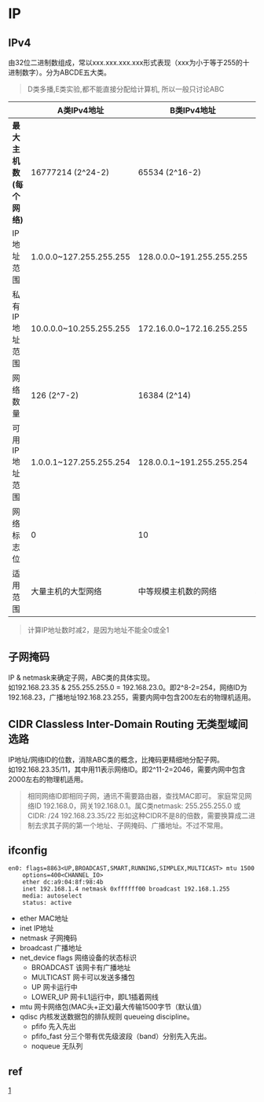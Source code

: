 # IP

## IPv4

由32位二进制数组成，常以xxx.xxx.xxx.xxx形式表现（xxx为小于等于255的十进制数字）。分为ABCDE五大类。

> D类多播,E类实验,都不能直接分配给计算机, 所以一般只讨论ABC

|                            | A类IPv4地址             | B类IPv4地址               | C类IPv4地址                 |
| -------------------------- | ----------------------- | ------------------------- | --------------------------- |
| **最大主机数(每个网络)** | 16777214 (2^24-2)       | 65534 (2^16-2)            | 254 (2^8-2)                 |
| IP地址范围                 | 1.0.0.0~127.255.255.255 | 128.0.0.0~191.255.255.255 | 192.0.0.0~223.255.255.255   |
| 私有IP地址范围             | 10.0.0.0~10.255.255.255 | 172.16.0.0~172.16.255.255 | 192.168.0.0~192.168.255.255 |
| 网络数量                 | 126 (2^7-2)             | 16384 (2^14)              | 2097152 (2^21)              |
| 可用IP地址范围             | 1.0.0.1~127.255.255.254 | 128.0.0.1~191.255.255.254 | 192.0.0.1~223.255.255.254   |
| 网络标志位                 | 0                       | 10                        | 110                         |
| 适用范围                   | 大量主机的大型网络      | 中等规模主机数的网络      | 小型局域网                  |

> 计算IP地址数时减2，是因为地址不能全0或全1

## 子网掩码

IP & netmask来确定子网，ABC类的具体实现。  
如192.168.23.35 & 255.255.255.0 = 192.168.23.0。即2^8-2=254，网络ID为192.168.23，广播地址192.168.23.255，需要内网中包含200左右的物理机适用。

## CIDR Classless Inter-Domain Routing 无类型域间选路

IP地址/网络ID的位数，消除ABC类的概念，比掩码更精细地分配子网。  
如192.168.23.35/11，其中用11表示网络ID。即2^11-2=2046，需要内网中包含2000左右的物理机适用。

> 相同网络ID即相同子网，通讯不需要路由器，查找MAC即可。
> 家庭常见网络ID 192.168.0，网关192.168.0.1。属C类netmask: 255.255.255.0 或 CIDR: /24
> 192.168.23.35/22 形如这种CIDR不是8的倍数，需要换算成二进制去求其子网的第一个地址、子网掩码、广播地址。不过不常用。

## ifconfig

```ifconfig
en0: flags=8863<UP,BROADCAST,SMART,RUNNING,SIMPLEX,MULTICAST> mtu 1500
    options=400<CHANNEL_IO>
    ether dc:a9:04:8f:98:4b
    inet 192.168.1.4 netmask 0xffffff00 broadcast 192.168.1.255
    media: autoselect
    status: active
```

- ether MAC地址
- inet IP地址
- netmask 子网掩码
- broadcast 广播地址
- net_device flags 网络设备的状态标识
  - BROADCAST 该网卡有广播地址
  - MULTICAST 网卡可以发送多播包
  - UP 网卡运行中
  - LOWER_UP 网卡L1运行中，即L1插着网线
- mtu 网卡网络包(MAC头+正文)最大传输1500字节（默认值）
- qdisc 内核发送数据包的排队规则 queueing discipline。
  - pfifo 先入先出
  - pfifo_fast 分三个带有优先级波段（band）分别先入先出。
  - noqueue 无队列

## ref

[1](https://blog.csdn.net/yexiangCSDN/article/details/85259714)
